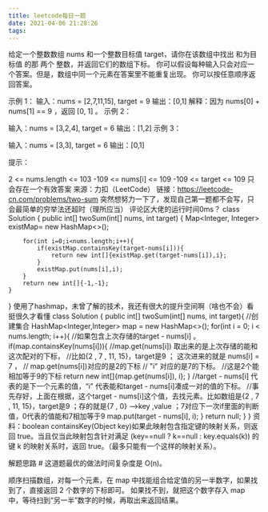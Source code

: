 ```yaml
---
title: leetcode每日一题
date: 2021-04-06 21:28:26
tags: 
---
```

给定一个整数数组 nums 和一个整数目标值 target，请你在该数组中找出 和为目标值 的那 两个 整数，并返回它们的数组下标。
你可以假设每种输入只会对应一个答案。但是，数组中同一个元素在答案里不能重复出现。
你可以按任意顺序返回答案。

示例 1：
输入：nums = [2,7,11,15], target = 9
输出：[0,1]
解释：因为 nums[0] + nums[1] == 9 ，返回 [0, 1] 。
示例 2：

输入：nums = [3,2,4], target = 6
输出：[1,2]
示例 3：

输入：nums = [3,3], target = 6
输出：[0,1]
 

提示：

2 <= nums.length <= 103
-109 <= nums[i] <= 109
-109 <= target <= 109
只会存在一个有效答案
来源：力扣（LeetCode）
链接：https://leetcode-cn.com/problems/two-sum
突然想努力一下了，发现自己第一题都不会写，只会最简单的穷举法还超时（理所应当）
评论区大佬的运行时间0ms？
class Solution {
    public int[] twoSum(int[] nums, int target) {
        Map<Integer, Integer> existMap= new HashMap<>();

        for(int i=0;i<nums.length;i++){
            if(existMap.containsKey(target-nums[i])){
                return new int[]{existMap.get(target-nums[i]),i};
            }
            existMap.put(nums[i],i);
        }
        return new int[]{-1,-1};
    }
}
使用了hashmap，未曾了解的技术，我还有很大的提升空间啊（啥也不会）看挺很久才看懂
class Solution { 
public int[] twoSum(int[] nums, int target){ 
//创建集合 HashMap<Integer,Integer> map = new HashMap<>(); 
for(int i = 0; i < nums.length; i++){ 
//如果包含上次存储的target - nums[i] 。
if(map.containsKey(nums[i])){
//map.get(nums[i]) 取出来的是上次存储的能和这次配对的下标，
//比如{2 , 7 , 11, 15}，target是9 ； 这次进来的就是 nums[i] = 7 ，
// map.get(nums[i])对应的是2的下标 // "i" 对应的是7的下标。 
//这是2个能相加等于9的下标 
return new int[]{map.get(nums[i]), i};
} 
//target - nums[i] 代表的是下一个元素的值，“i” 代表能和target - nums[i]凑成一对的值的下标。
//事先存好，上面在根据，这个target - nums[i]这个值，去找元素。比如数组是{2 , 7 , 11, 15}，target是9 ；存的就是{7 , 0} -->key ,value ；7对应下一次if里面的判断值，0代表的值能和7相加等于9 map.put(target - nums[i], i); } return null; } }
资料：boolean containsKey(Object key)如果此映射包含指定键的映射关系，则返回 true。当且仅当此映射包含针对满足 (key==null ? k==null : key.equals(k)) 的键 k 的映射关系时，返回 true。（最多只能有一个这样的映射关系）。 

解题思路 #
这道题最优的做法时间复杂度是 O(n)。

顺序扫描数组，对每一个元素，在 map 中找能组合给定值的另一半数字，如果找到了，直接返回 2 个数字的下标即可。
如果找不到，就把这个数字存入 map 中，等待扫到“另一半”数字的时候，再取出来返回结果。
